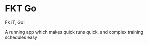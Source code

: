 # FKT Go

Fk iT, Go!

A running app which makes quick runs quick, and complex training schedules easy